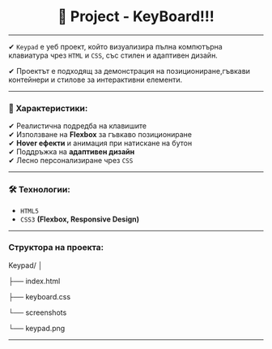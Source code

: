 <h1 align="center">
        👋 Project - KeyBoard!!!  
    </h1>

---

✔ `Keypad` е уеб проект, който визуализира пълна компютърна клавиатура чрез `HTML` и `CSS`, със стилен и адаптивен дизайн. 

✔ Проектът е подходящ за демонстрация на позициониране,гъвкави контейнери и стилове за интерактивни елементи.

---

### 🔑 Характеристики:

✔ Реалистична подредба на клавишите  
✔ Използване на **Flexbox** за гъвкаво позициониране  
✔ **Hover ефекти** и анимация при натискане на бутон  
✔ Поддръжка на **адаптивен дизайн**  
✔ Лесно персонализиране чрез `CSS`  

---

### 🛠 Технологии:

- `HTML5`
- `CSS3` **(Flexbox, Responsive Design)**

---

### Структора на проекта:

Keypad/
│

├── index.html  

├── keyboard.css 

└── screenshots

└── keypad.png  
    
---

